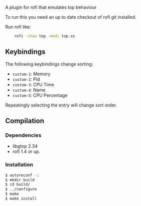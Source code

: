 A plugin for rofi that emulates top behaviour 

To run this you need an up to date checkout of rofi git installed.

Run rofi like:

```bash
    rofi -show top -modi top.so 
```

## Keybindings

The following keybindings change sorting:

 * `custom-1`: Memory
 * `custom-2`: Pid
 * `custom-3`: CPU Time 
 * `custom-4`: Name
 * `custom-5`: CPU Percentage

Repeatingly selecting the entry will change sort order.


## Compilation

### Dependencies

 * libgtop 2.34
 * rofi 1.4 or up.

### Installation

```bash
$ autoreconf -i
$ mkdir build
$ cd build/
$ ../configure
$ make
$ make install
```
